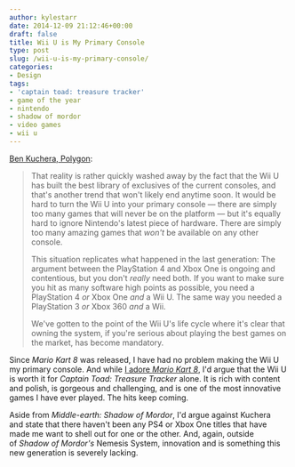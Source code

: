 ```yaml
---
author: kylestarr
date: 2014-12-09 21:12:46+00:00
draft: false
title: Wii U is My Primary Console
type: post
slug: /wii-u-is-my-primary-console/
categories:
- Design
tags:
- 'captain toad: treasure tracker'
- game of the year
- nintendo
- shadow of mordor
- video games
- wii u
---
```


[Ben Kuchera, Polygon](http://www.polygon.com/2014/12/9/7360131/wii-u-nintendo-game-of-the-year):

> That reality is rather quickly washed away by the fact that the Wii U has built the best library of exclusives of the current consoles, and that's another trend that won't likely end anytime soon. It would be hard to turn the Wii U into your primary console — there are simply too many games that will never be on the platform — but it's equally hard to ignore Nintendo's latest piece of hardware. There are simply too many amazing games that _won't_ be available on any other console.
>
> This situation replicates what happened in the last generation: The argument between the PlayStation 4 and Xbox One is ongoing and contentious, but you don't _really_ need both. If you want to make sure you hit as many software high points as possible, you need a PlayStation 4 _or_ Xbox One _and_ a Wii U. The same way you needed a PlayStation 3 _or_ Xbox 360 _and_ a Wii.
>
> We've gotten to the point of the Wii U's life cycle where it's clear that owning the system, if you're serious about playing the best games on the market, has become mandatory.

Since _Mario Kart 8_ was released, I have had no problem making the Wii U my primary console. And while [I adore _Mario Kart 8_](/2014/06/01/hail-mario/), I'd argue that the Wii U is worth it for _Captain Toad: Treasure Tracker_ alone. It is rich with content and polish, is gorgeous and challenging, and is one of the most innovative games I have ever played. The hits keep coming.

Aside from _Middle-earth: Shadow of Mordor_, I'd argue against Kuchera and state that there haven't been any PS4 or Xbox One titles that have made me want to shell out for one or the other. And, again, outside of _Shadow of Mordor's_ Nemesis System, innovation and is something this new generation is severely lacking.
